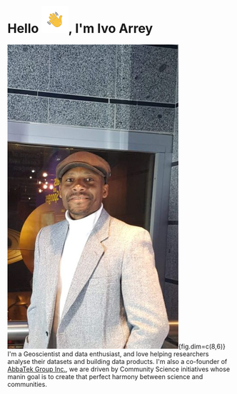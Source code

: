 # Hello ![hello2.png](https://github.com/arreyves/markdown-portfolio/blob/main/images/hello2.png), I'm Ivo Arrey

![Ivo.jpeg](https://github.com/arreyves/markdown-portfolio/blob/main/images/Ivo%20.jpeg){fig.dim=c(8,6)}
I'm a Geoscientist and data enthusiast, and love helping researchers analyse their datasets and building data products. I'm also a co-founder of [AbbaTek Group Inc.](https://abbatekgroup.com/), we are driven by Community Science initiatives whose manin goal is to create that perfect harmony between science and communities.

